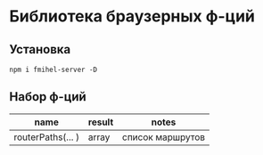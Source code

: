 # Библиотека браузерных ф-ций 
## Установка
`npm i fmihel-server -D`
## Набор ф-ций 
|name|result|notes|
|-----|-----|-----|
|routerPaths(... )|array| список маршрутов |
